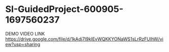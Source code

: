 # SI-GuidedProject-600905-1697560237
DEMO VIDEO LINK
https://drive.google.com/file/d/1kAdj7l9kIEvWQKKYONaWS1sLrRzFUIhW/view?usp=sharing
